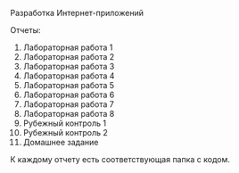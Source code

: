 Разработка Интернет-приложений

Отчеты:
1. Лабораторная работа 1
2. Лабораторная работа 2
3. Лабораторная работа 3
4. Лабораторная работа 4
5. Лабораторная работа 5
6. Лабораторная работа 6
7. Лабораторная работа 7
8. Лабораторная работа 8
9. Рубежный контроль 1
10. Рубежный контроль 2
11. Домашнее задание

К каждому отчету есть соответствующая папка с кодом.

